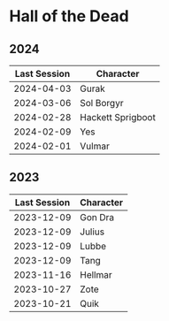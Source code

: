 # Hall of the Dead

## 2024

| Last Session | Character |
|--------------|-----------|
| 2024-04-03 | Gurak |
| 2024-03-06 | Sol Borgyr |
| 2024-02-28 | Hackett Sprigboot | 
| 2024-02-09 | Yes | 
| 2024-02-01 | Vulmar |

## 2023

| Last Session | Character |
|--------------|-----------|
| 2023-12-09 | Gon Dra |
| 2023-12-09 | Julius | 
| 2023-12-09 | Lubbe |
| 2023-12-09 | Tang |
| 2023-11-16 | Hellmar | 
| 2023-10-27 | Zote |
| 2023-10-21 | Quik | 








